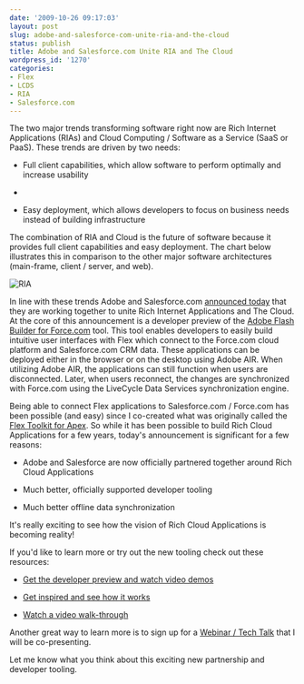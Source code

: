 ```yaml
---
date: '2009-10-26 09:17:03'
layout: post
slug: adobe-and-salesforce-com-unite-ria-and-the-cloud
status: publish
title: Adobe and Salesforce.com Unite RIA and The Cloud
wordpress_id: '1270'
categories:
- Flex
- LCDS
- RIA
- Salesforce.com
---
```


The two major trends transforming software right now are Rich Internet Applications (RIAs) and Cloud Computing / Software as a Service (SaaS or PaaS).  These trends are driven by two needs:




  * Full client capabilities, which allow software to perform optimally and increase usability
  * 

  * Easy deployment, which allows developers to focus on business needs instead of building infrastructure



The combination of RIA and Cloud is the future of software because it provides full client capabilities and easy deployment.  The chart below illustrates this in comparison to the other major software architectures (main-frame, client / server, and web).

![RIA](http://www.jamesward.com/blog/wp-content/uploads/2009/10/RIA.png)

In line with these trends Adobe and Salesforce.com [announced today](http://bit.ly/w29bL) that they are working together to unite Rich Internet Applications and The Cloud.  At the core of this announcement is a developer preview of the [Adobe Flash Builder for Force.com](http://developer.force.com/flashbuilder) tool.  This tool enables developers to easily build intuitive user interfaces with Flex which connect to the Force.com cloud platform and Salesforce.com CRM data.  These applications can be deployed either in the browser or on the desktop using Adobe AIR.  When utilizing Adobe AIR, the applications can still function when users are disconnected.  Later, when users reconnect, the changes are synchronized with Force.com using the LiveCycle Data Services synchronization engine.

Being able to connect Flex applications to Salesforce.com / Force.com has been possible (and easy) since I co-created what was originally called the [Flex Toolkit for Apex](http://www.jamesward.com/blog/2007/04/17/the-open-source-flex-and-apollo-toolkit-for-salesforcecom/).  So while it has been possible to build Rich Cloud Applications for a few years, today's announcement is significant for a few reasons:




  * Adobe and Salesforce are now officially partnered together around Rich Cloud Applications


  * Much better, officially supported developer tooling


  * Much better offline data synchronization



It's really exciting to see how the vision of Rich Cloud Applications is becoming reality!

If you'd like to learn more or try out the new tooling check out these resources:


  * [Get the developer preview and watch video demos](http://developer.force.com/flashbuilder)


  * [Get inspired and see how it works](http://www.adobe.com/devnet/salesforce/index.html?devcon=f1)


  * [Watch a video walk-through](http://www.youtube.com/watch?v=vUsC8sdJaE0)



Another great way to learn more is to sign up for a [Webinar / Tech Talk](https://www.developerforce.com/events/flashbuilder_webinar/registration.php?d=70130000000EuzT) that I will be co-presenting.

Let me know what you think about this exciting new partnership and developer tooling.
